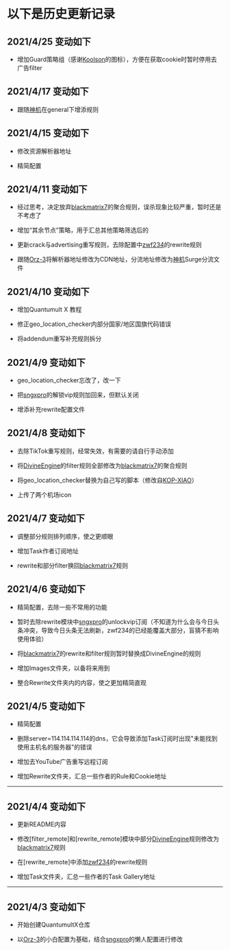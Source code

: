 # 以下是历史更新记录

## 2021/4/25 变动如下

* 增加Guard策略组（感谢[Koolson](https://github.com/Koolson)的图标），方便在获取cookie时暂时停用去广告filter

## 2021/4/17 变动如下

* 跟随[神机](https://github.com/DivineEngine)在general下增添规则

## 2021/4/15 变动如下

* 修改资源解析器地址

* 精简配置

## 2021/4/11 变动如下

* 经过思考，决定放弃[blackmatrix7](https://github.com/blackmatrix7)的聚合规则，误杀现象比较严重，暂时还是不考虑了

* 增加“其余节点”策略，用于汇总其他策略筛选后的

* 更新crack与advertising重写规则，去除配置中[zwf234](https://github.com/zwf234)的rewrite规则

* 跟随[Orz-3](https://github.com/Orz-3)将解析器地址修改为CDN地址，分流地址修改为[神机](https://github.com/DivineEngine)Surge分流文件

## 2021/4/10 变动如下

* 增加Quantumult X 教程

* 修正geo_location_checker内部分国家/地区国旗代码错误

* 将addendum重写补充规则拆分

## 2021/4/9 变动如下

* geo_location_checker忘改了，改一下

* 把[sngxpro](https://github.com/sngxpro)的解锁vip规则加回来，但默认关闭

* 增添补充rewrite配置文件

## 2021/4/8 变动如下

* 去除TikTok重写规则，经常失效，有需要的请自行手动添加

* 将[DivineEngine](https://github.com/DivineEngine)的filter规则全部修改为[blackmatrix7](https://github.com/blackmatrix7)的聚合规则

* 将geo_location_checker替换为自己写的脚本（修改自[KOP-XIAO](https://github.com/KOP-XIAO)）

* 上传了两个机场icon

## 2021/4/7 变动如下

* 调整部分规则排列顺序，使之更顺眼

* 增加Task作者订阅地址

* rewrite和部分filter换回[blackmatrix7](https://github.com/blackmatrix7)规则

## 2021/4/6 变动如下

* 精简配置，去除一些不常用的功能

* 暂时去除rewrite模块中[sngxpro](https://github.com/sngxpro)的unlockvip订阅（不知道为什么会与今日头条冲突，导致今日头条无法刷新，zwf234的已经能覆盖大部分，盲猜不影响使用体验）

* 将[blackmatrix7](https://github.com/blackmatrix7)的rewrite和filter规则暂时替换成DivineEngine的规则

* 增加Images文件夹，以备将来用到

* 整合Rewrite文件夹内的内容，使之更加精简直观

## 2021/4/5 变动如下

* 精简配置

* 删除server=114.114.114.114的dns，它会导致添加Task订阅时出现"未能找到使用主机名的服务器"的错误

* 增加去YouTube广告重写远程订阅

* 增加Rewrite文件夹，汇总一些作者的Rule和Cookie地址

------------

## 2021/4/4 变动如下

* 更新README内容

* 修改[filter_remote]和[rewrite_remote]模块中部分[DivineEngine](https://github.com/DivineEngine)规则修改为[blackmatrix7](https://github.com/blackmatrix7)规则

* 在[rewrite_remote]中添加[zwf234](https://github.com/zwf234)的rewrite规则

* 增加Task文件夹，汇总一些作者的Task Gallery地址

-----------

## 2021/4/3 变动如下

* 开始创建QuantumultX仓库

* 以[Orz-3](https://github.com/Orz-3)的小白配置为基础，结合[sngxpro](https://github.com/sngxpro)的懒人配置进行修改
